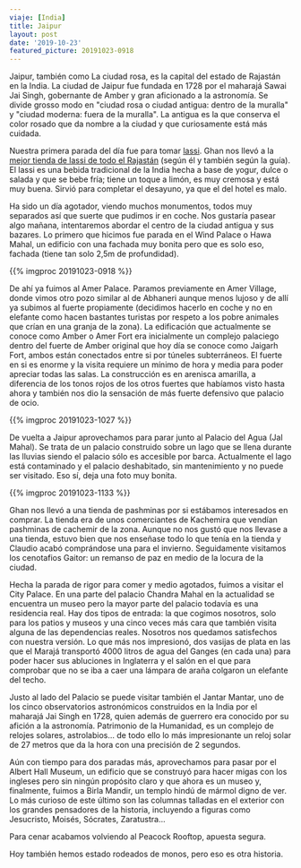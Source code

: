 ```yaml
---
viaje: [India]
title: Jaipur
layout: post
date: '2019-10-23'
featured_picture: 20191023-0918
---
```


Jaipur, también como La ciudad rosa, es la capital del estado de Rajastán en la India. La ciudad de Jaipur fue fundada en 1728 por el maharajá Sawai Jai Singh, gobernante de Amber y gran aficionado a la astronomía. Se divide grosso modo en "ciudad rosa o ciudad antigua: dentro de la muralla" y "ciudad moderna: fuera de la muralla". La antigua es la que conserva el color rosado que da nombre a la ciudad y que curiosamente está más cuidada. 

Nuestra primera parada del día fue para tomar [lassi](https://es.wikipedia.org/wiki/Lassi). Ghan nos llevó a la [mejor tienda de lassi de todo el Rajastán](https://www.tripadvisor.es/Restaurant_Review-g304555-d13440639-Reviews-Lassiwala-Jaipur_Jaipur_District_Rajasthan.html) (según él y también según la guía). El lassi es una bebida tradicional de la India hecha a base de yogur, dulce o salada y que se bebe fría; tiene un toque a limón, es muy cremosa y está muy buena. Sirvió para completar el desayuno, ya que el del hotel es malo.

Ha sido un día agotador, viendo muchos monumentos, todos muy separados así que suerte que pudimos ir en coche. Nos gustaría pasear algo mañana, intentaremos abordar el centro de la ciudad antigua y sus bazares. Lo primero que hicimos fue parada en el Wind Palace o Hawa Mahal, un edificio con una fachada muy bonita pero que es solo eso, fachada (tiene tan solo 2,5m de profundidad). 

{{% imgproc 20191023-0918 %}}

De ahí ya fuimos al Amer Palace. Paramos previamente en Amer Village, donde vimos otro pozo similar al de Abhaneri aunque menos lujoso y de allí ya subimos al fuerte propiamente (decidimos hacerlo en coche y no en elefante como hacen bastantes turistas por respeto a los pobre animales que crían en una granja de la zona). La edificación que actualmente se conoce como Amber o Amer Fort era inicialmente un complejo palaciego dentro del fuerte de Amber original que hoy día se conoce como Jaigarh Fort, ambos están conectados entre si por túneles subterráneos. El fuerte en si es enorme y la visita requiere un mínimo de hora y media para poder apreciar todas las salas. La construcción es en arenisca amarilla, a diferencia de los tonos rojos de los otros fuertes que habíamos visto hasta ahora y también nos dio la sensación de más fuerte defensivo que palacio de ocio. 

{{% imgproc 20191023-1027 %}}

De vuelta a Jaipur aprovechamos para parar junto al Palacio del Agua (Jal Mahal). Se trata de un palacio construido sobre un lago que se llena durante las lluvias siendo el palacio sólo es accesible por barca. Actualmente el lago está contaminado y el palacio deshabitado, sin mantenimiento y no puede ser visitado. Eso sí, deja una foto muy bonita. 

{{% imgproc 20191023-1133 %}}

Ghan nos llevó a una tienda de pashminas por si estábamos interesados en comprar. La tienda era de unos comerciantes de Kachemira que vendían pashminas de cachemir de la zona. Aunque no nos gustó que nos llevase a una tienda, estuvo bien que nos enseñase todo lo que tenía en la tienda y Claudio acabó comprándose una para el invierno. Seguidamente visitamos los cenotafios Gaitor: un remanso de paz en medio de la locura de la ciudad. 

Hecha la parada de rigor para comer y medio agotados, fuimos a visitar el City Palace. En una parte del palacio Chandra Mahal en la actualidad se encuentra un museo pero la mayor parte del palacio todavía es una residencia real. Hay dos tipos de entrada: la que cogimos nosotros, solo para los patios y museos y una cinco veces más cara que también visita alguna de las dependencias reales. Nosotros nos quedamos satisfechos con nuestra versión. Lo que más nos impresionó, dos vasijas de plata en las que el Marajá transportó 4000 litros de agua del Ganges (en cada una) para poder hacer sus abluciones in Inglaterra y el salón en el que para comprobar que no se iba a caer una lámpara de araña colgaron un elefante del techo.

Justo al lado del Palacio se puede visitar también el Jantar Mantar, uno de los cinco observatorios astronómicos construidos en la India por el maharajá Jai Singh en 1728, quien además de guerrero era conocido por su afición a la astronomía. Patrimonio de la Humanidad, es un complejo de relojes solares, astrolabios... de todo ello lo más impresionante un reloj solar de 27 metros que da la hora con una precisión de 2 segundos.

Aún con tiempo para dos paradas más, aprovechamos para pasar por el Albert Hall Museum, un edificio que se construyó para hacer migas con los ingleses pero sin ningún propósito claro y que ahora es un museo y, finalmente,  fuimos a Birla Mandir, un templo hindú de mármol digno de ver. Lo más curioso de este último son las columnas talladas en el exterior con los grandes pensadores de la historia, incluyendo a figuras como Jesucristo, Moisés, Sócrates, Zaratustra...

Para cenar acabamos volviendo al Peacock Rooftop, apuesta segura.

Hoy también hemos estado rodeados de monos, pero eso es otra historia.
